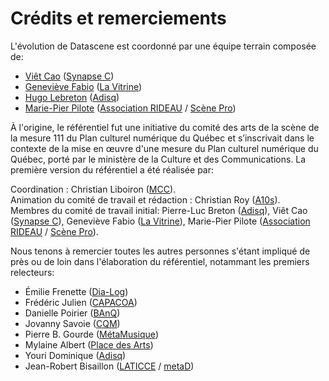 # Crédits et remerciements

L'évolution de Datascene est coordonné par une équipe terrain composée de:

* [Viêt Cao](mailto:v.cao@synapsec.ca) ([Synapse C](https://synapsec.ca/))
* [Geneviève Fabio](mailto:genevieve.fabio@lavitrine.com) ([La Vitrine](https://www.lavitrine.com))
* [Hugo Lebreton](mailto:hlebreton@adisq.com) ([Adisq](https://www.adisq.com/))
* [Marie-Pier Pilote](mailto:mppilote@associationrideau.ca) ([Association RIDEAU](https://associationrideau.ca/fr) / [Scène Pro](https://scenepro.ca/))

À l'origine, le référentiel fut une initiative du comité des arts de la scène de la mesure 111 du Plan culturel numérique du Québec et s’inscrivait dans le contexte de la mise en œuvre d'une mesure du Plan culturel numérique du Québec, porté par le ministère de la Culture et des Communications. La première version du référentiel a été réalisée par:

Coordination : Christian Liboiron ([MCC](https://www.mcc.gouv.qc.ca/)).<br>
Animation du comité de travail et rédaction : Christian Roy ([A10s](https://a10s.ca/)).<br>
Membres du comité de travail initial: Pierre-Luc Breton ([Adisq](https://www.adisq.com/)), Viêt Cao ([Synapse C](https://synapsec.ca/)), Geneviève Fabio ([La Vitrine](https://www.lavitrine.com)), Marie-Pier Pilote ([Association RIDEAU](https://associationrideau.ca/fr) / [Scène Pro](https://scenepro.ca/)).<br>

Nous tenons à remercier toutes les autres personnes s'étant impliqué de près ou de loin dans l'élaboration du référentiel, notammant les premiers relecteurs:

* Émilie Frenette ([Dia-Log](https://dia-log.ca/))
* Frédéric Julien ([CAPACOA](https://capacoa.ca/fr/))
* Danielle Poirier ([BAnQ](https://www.banq.qc.ca/))
* Jovanny Savoie ([CQM](https://www.cqm.qc.ca))
* Pierre B. Gourde ([MétaMusique](https://metamusique.ca/))
* Mylaine Albert ([Place des Arts](https://placedesarts.com/fr))
* Youri Dominique ([Adisq](https://www.adisq.com/))
* Jean-Robert Bisaillon ([LATICCE](http://bit.ly/LATICCE) / [metaD](https://metad.media/fr))
